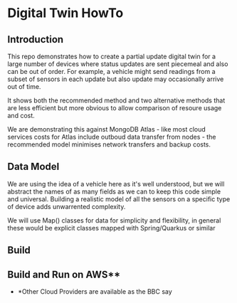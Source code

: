 # Digital Twin HowTo

## Introduction

This repo demonstrates how to create a partial update digital twin for a large number of devices where status updates are sent piecemeal and also can be out of order. For example, a vehicle might send readings from a subset of sensors in each update but also update may occasionally arrive out of time.

It shows both the recommended method and two alternative methods that are less efficient but more obvious to allow comparison of resoure usage and cost.

We are demonstrating this against MongoDB Atlas - like most cloud services costs for Atlas include outboud data transfer from nodes - the recommended model minimises network transfers and backup costs.

## Data Model

We are using the idea of a vehicle here as it's well understood, but we will abstract the names of as many fields as we can to keep this code simple and universal. Building a realistic model of all the sensors on a specific type of device adds unwarrented complexity.

We will use Map() classes for data for simplicity and flexibility, in general these would be explicit classes mapped with Spring/Quarkus or similar

## Build 

## Build and Run on AWS**



* *Other Cloud Providers are available as the BBC say